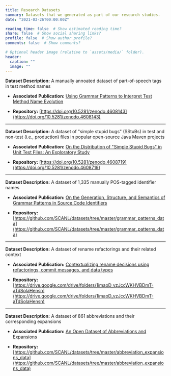 ```yaml
---
title: Research Datasets 
summary: Datasets that we generated as part of our research studies.
date: "2021-03-26T00:00:00Z"

reading_time: false  # Show estimated reading time?
share: false  # Show social sharing links?
profile: false  # Show author profile?
comments: false  # Show comments?

# Optional header image (relative to `assets/media/` folder).
header:
  caption: ""
  image: ""
---
```

**Dataset Description:** A manually annoated dataset of part-of-speech tags in test method names

- **Associated Publication:** [Using Grammar Patterns to Interpret Test Method Name Evolution](/publication/2021-icpc-methods)

- **Repository:** [https://doi.org/10.5281/zenodo.4608143](https://doi.org/10.5281/zenodo.4608143)

------

**Dataset Description:** A dataset of "simple stupid bugs" (SStuBs) in test and non-test (i.e., production) files in popular open-source Java Maven projects

- **Associated Publication:** [On the Distribution of "Simple Stupid Bugs" in Unit Test Files: An Exploratory Study](/publication/2021-msr-sstub)

- **Repository:** [https://doi.org/10.5281/zenodo.4608719](https://doi.org/10.5281/zenodo.4608719)

------

**Dataset Description:** A dataset of 1,335 manually POS-tagged identifier names

- **Associated Publication:** [On the Generation, Structure, and Semantics of Grammar Patterns in Source Code Identifiers](publication/2020-jss-generation)

- **Repository:** [https://github.com/SCANL/datasets/tree/master/grammar_patterns_data](https://github.com/SCANL/datasets/tree/master/grammar_patterns_data)

------

**Dataset Description:** A dataset of rename refactorings and their related context

- **Associated Publication:** [Contextualizing rename decisions using refactorings, commit messages, and data
  types](publication/2020-jss-rename)

- **Repository:** [https://drive.google.com/drive/folders/1imaoD_vzJccWKHVBDmT-aTdSolaHensn](https://drive.google.com/drive/folders/1imaoD_vzJccWKHVBDmT-aTdSolaHensn)

------

**Dataset Description:** A dataset of 861 abbreviations and their corresponding expansions

- **Associated Publication:** [An Open Dataset of Abbreviations and Expansions](publication/2019-icsme-dataset)

- **Repository:** [https://github.com/SCANL/datasets/tree/master/abbreviation_expansions_data](https://github.com/SCANL/datasets/tree/master/abbreviation_expansions_data)

